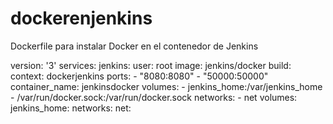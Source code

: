 # dockerenjenkins

Dockerfile para instalar Docker en el contenedor de Jenkins

version: '3'
services:
  jenkins:
    user: root
    image: jenkins/docker
    build:
      context: dockerjenkins
    ports:
      - "8080:8080"
      - "50000:50000"
    container_name: jenkinsdocker
    volumes:
      - jenkins_home:/var/jenkins_home
      - /var/run/docker.sock:/var/run/docker.sock
    networks:
      - net
volumes:
  jenkins_home:
networks:
  net:
